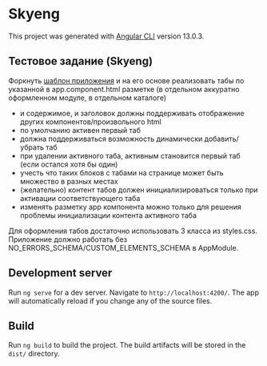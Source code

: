 # Skyeng

This project was generated with [Angular CLI](https://github.com/angular/angular-cli) version 13.0.3.

## Тестовое задание (Skyeng)

Форкнуть [шаблон приложения](https://stackblitz.com/edit/vim8-1-tabs-template?file=app%2Fapp.component.html) и на его основе реализовать табы по указанной в app.component.html разметке (в отдельном аккуратно оформленном модуле, в отдельном каталоге)

  * и содержимое, и заголовок должны поддерживать отображение других компонентов/произвольного html
  * по умолчанию активен первый таб
  * должна поддерживаться возможность динамически добавить/убрать таб
  * при удалении активного таба, активным становится первый таб (если остался хотя бы один)
  * учесть что таких блоков с табами на странице может быть множество в разных местах
  * (желательно) контент табов должен инициализироваться только при активации соответствующего таба
  * изменять разметку app компонента можно только для решения проблемы инициализации контента активного таба

Для оформления табов достаточно использовать 3 класса из styles.css. Приложение должно работать без NO_ERRORS_SCHEMA/CUSTOM_ELEMENTS_SCHEMA в AppModule.

## Development server

Run `ng serve` for a dev server. Navigate to `http://localhost:4200/`. The app will automatically reload if you change any of the source files.

## Build

Run `ng build` to build the project. The build artifacts will be stored in the `dist/` directory.
